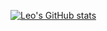 [![Leo's GitHub stats](https://github-readme-stats.vercel.app/api?username=leolivares&count_private=true)](https://github.com/leolivares/github-readme-stats)
